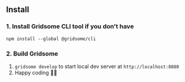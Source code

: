## Install

### 1. Install Gridsome CLI tool if you don't have

```
npm install --global @gridsome/cli
```

### 2. Build Gridsome

1. `gridsome develop` to start local dev server at `http://localhost:8080`
2. Happy coding 🎉🙌